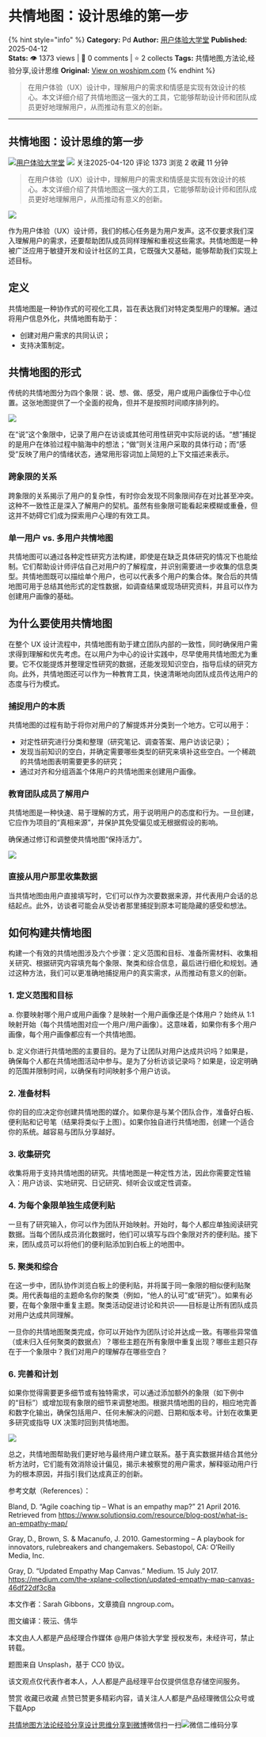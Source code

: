 # 共情地图：设计思维的第一步
{% hint style="info" %}
**Category:** Pd
**Author:** [用户体验大学堂](https://www.woshipm.com/u/830326)
**Published:** 2025-04-12  
**Stats:** 👁️ 1373 views | 💬 0 comments | ⭐ 2 collects
**Tags:** 共情地图,方法论,经验分享,设计思维
**Original:** [View on woshipm.com](https://www.woshipm.com/pd/6203086.html)
{% endhint %}
> 在用户体验（UX）设计中，理解用户的需求和情感是实现有效设计的核心。本文详细介绍了共情地图这一强大的工具，它能够帮助设计师和团队成员更好地理解用户，从而推动有意义的创新。

---

## 共情地图：设计思维的第一步

[![](https://static.woshipm.com/view/woshipm_api_def_20240102145427_5391.jpg?imageView2/1/w/72/h/72/q/100)](https://www.woshipm.com/u/830326)[用户体验大学堂](https://www.woshipm.com/u/830326) ![](https://static.woshipm.com/tag/1122_1@2x.png) 关注2025-04-120 评论 1373 浏览 2 收藏 11 分钟

> 在用户体验（UX）设计中，理解用户的需求和情感是实现有效设计的核心。本文详细介绍了共情地图这一强大的工具，它能够帮助设计师和团队成员更好地理解用户，从而推动有意义的创新。

![](https://image.woshipm.com/2023/09/21/c698127e-5877-11ee-8c24-00163e142b65.jpg)

作为用户体验（UX）设计师，我们的核心任务是为用户发声。这不仅要求我们深入理解用户的需求，还要帮助团队成员同样理解和重视这些需求。共情地图是一种被广泛应用于敏捷开发和设计社区的工具，它既强大又基础，能够帮助我们实现上述目标。

## 定义

共情地图是一种协作式的可视化工具，旨在表达我们对特定类型用户的理解。通过将用户信息外化，共情地图有助于：

*   创建对用户需求的共同认识；
*   支持决策制定。

## 共情地图的形式

传统的共情地图分为四个象限：说、想、做、感受，用户或用户画像位于中心位置。这张地图提供了一个全面的视角，但并不是按照时间顺序排列的。

![](https://image.woshipm.com/wp-files/2025/04/8BJ4wWIDQhtGD5Nq7KIN.png)

在“说”这个象限中，记录了用户在访谈或其他可用性研究中实际说的话。“想”捕捉的是用户在体验过程中脑海中的想法；“做”则关注用户采取的具体行动；而“感受”反映了用户的情绪状态，通常用形容词加上简短的上下文描述来表示。

### 跨象限的关系

跨象限的关系揭示了用户的复杂性，有时你会发现不同象限间存在对比甚至冲突。这种不一致性正是深入了解用户的契机。虽然有些象限可能看起来模糊或重叠，但这并不妨碍它们成为探索用户心理的有效工具。

### 单一用户 vs. 多用户共情地图

共情地图可以通过各种定性研究方法构建，即使是在缺乏具体研究的情况下也能绘制。它们帮助设计师评估自己对用户的了解程度，并识别需要进一步收集的信息类型。共情地图既可以描绘单个用户，也可以代表多个用户的集合体。聚合后的共情地图可用于总结其他形式的定性数据，如调查结果或现场研究资料，并且可以作为创建用户画像的基础。

## 为什么要使用共情地图

在整个 UX 设计流程中，共情地图有助于建立团队内部的一致性，同时确保用户需求得到理解和优先考虑。在以用户为中心的设计实践中，尽早使用共情地图尤为重要。它不仅能提炼并整理定性研究的数据，还能发现知识空白，指导后续的研究方向。此外，共情地图还可以作为一种教育工具，快速清晰地向团队成员传达用户的态度与行为模式。

### 捕捉用户的本质

共情地图的过程有助于将你对用户的了解提炼并分类到一个地方。它可以用于：

*   对定性研究进行分类和整理（研究笔记、调查答案、用户访谈记录）；
*   发现当前知识的空白，并确定需要哪些类型的研究来填补这些空白。一个稀疏的共情地图表明需要更多的研究；
*   通过对齐和分组涵盖个体用户的共情地图来创建用户画像。

### 教育团队成员了解用户

共情地图是一种快速、易于理解的方式，用于说明用户的态度和行为。一旦创建，它应作为项目的“真相来源”，并保护其免受偏见或无根据假设的影响。

确保通过修订和调整使共情地图“保持活力”。

![](https://image.woshipm.com/wp-files/2025/04/80Mp84AkS0J0tDO2z5fl.png)

### 直接从用户那里收集数据

当共情地图由用户直接填写时，它们可以作为次要数据来源，并代表用户会话的总结起点。此外，访谈者可能会从受访者那里捕捉到原本可能隐藏的感受和想法。

## 如何构建共情地图

构建一个有效的共情地图涉及六个步骤：定义范围和目标、准备所需材料、收集相关研究、根据研究内容填充每个象限、聚类和综合信息，最后进行细化和规划。通过这种方法，我们可以更准确地捕捉用户的真实需求，从而推动有意义的创新。

### 1\. 定义范围和目标

a. 你要映射哪个用户或用户画像？是映射一个用户画像还是个体用户？始终从 1:1 映射开始（每个共情地图对应一个用户/用户画像）。这意味着，如果你有多个用户画像，每个用户画像都应有一个共情地图。

b. 定义你进行共情地图的主要目的。是为了让团队对用户达成共识吗？如果是，确保每个人都在共情地图活动中参与。是为了分析访谈记录吗？如果是，设定明确的范围并限制时间，以确保有时间映射多个用户访谈。

### 2\. 准备材料

你的目的应决定你创建共情地图的媒介。如果你是与某个团队合作，准备好白板、便利贴和记号笔（结果将类似于上图）。如果你独自进行共情地图，创建一个适合你的系统。越容易与团队分享越好。

### 3\. 收集研究

收集将用于支持共情地图的研究。共情地图是一种定性方法，因此你需要定性输入：用户访谈、实地研究、日记研究、倾听会议或定性调查。

### 4\. 为每个象限单独生成便利贴

一旦有了研究输入，你可以作为团队开始映射。开始时，每个人都应单独阅读研究数据。当每个团队成员消化数据时，他们可以填写与四个象限对齐的便利贴。接下来，团队成员可以将他们的便利贴添加到白板上的地图中。

### 5\. 聚类和综合

在这一步中，团队协作浏览白板上的便利贴，并将属于同一象限的相似便利贴聚类。用代表每组的主题命名你的聚类（例如，“他人的认可”或“研究”）。如果有必要，在每个象限中重复主题。聚类活动促进讨论和共识——目标是让所有团队成员对用户达成共同理解。

一旦你的共情地图聚类完成，你可以开始作为团队讨论并达成一致。有哪些异常值（或未归入任何聚类的数据点）？哪些主题在所有象限中重复出现？哪些主题只存在于一个象限中？我们对用户的理解存在哪些空白？

### 6\. 完善和计划

如果你觉得需要更多细节或有独特需求，可以通过添加额外的象限（如下例中的“目标”）或增加现有象限的细节来调整地图。根据共情地图的目的，相应地完善和数字化输出，确保包括用户、任何未解决的问题、日期和版本号。计划在收集更多研究或指导 UX 决策时回到共情地图。

![](https://image.woshipm.com/wp-files/2025/04/JjzWgkeFTHAaTWT5cKhE.png)

总之，共情地图帮助我们更好地与最终用户建立联系。基于真实数据并结合其他分析方法时，它们能有效消除设计偏见，揭示未被察觉的用户需求，解释驱动用户行为的根本原因，并指引我们达成真正的创新。

参考文献（References）：

Bland, D. “Agile coaching tip – What is an empathy map?” 21 April 2016. Retrieved from https://www.solutionsiq.com/resource/blog-post/what-is-an-empathy-map/

Gray, D., Brown, S. & Macanufo, J. 2010. Gamestorming – A playbook for innovators, rulebreakers and changemakers. Sebastopol, CA: O’Reilly Media, Inc.

Gray, D. “Updated Empathy Map Canvas.” Medium. 15 July 2017. https://medium.com/the-xplane-collection/updated-empathy-map-canvas-46df22df3c8a

本文作者：Sarah Gibbons，文章摘自 nngroup.com。

图文编译：筱沄、倩华

本文由人人都是产品经理合作媒体 @用户体验大学堂 授权发布，未经许可，禁止转载。

题图来自 Unsplash，基于 CC0 协议。

该文观点仅代表作者本人，人人都是产品经理平台仅提供信息存储空间服务。

赞赏 收藏已收藏 点赞已赞更多精彩内容，请关注人人都是产品经理微信公众号或下载App

[共情地图](https://www.woshipm.com/tag/%e5%85%b1%e6%83%85%e5%9c%b0%e5%9b%be)[方法论](https://www.woshipm.com/tag/%e6%96%b9%e6%b3%95%e8%ae%ba)[经验分享](https://www.woshipm.com/tag/%e7%bb%8f%e9%aa%8c%e5%88%86%e4%ba%ab)[设计思维](https://www.woshipm.com/tag/%e8%ae%be%e8%ae%a1%e6%80%9d%e7%bb%b4)[分享到微博](https://service.weibo.com/share/share.php?appkey=2775287854&title=共情地图：设计思维的第一步&url=https://www.woshipm.com/pd/6203086.html&pic=https://image.woshipm.com/2023/09/21/c698127e-5877-11ee-8c24-00163e142b65.jpg)微信扫一扫![微信二维码](https://api.pwmqr.com/qrcode/create/?url=https://www.woshipm.com/pd/6203086.html)分享